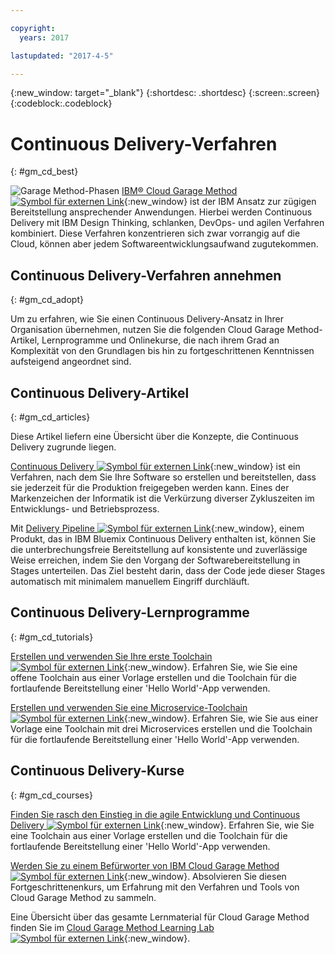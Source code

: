 ```yaml
---

copyright:
  years: 2017

lastupdated: "2017-4-5"

---
```

<!-- Copyright info at top of file: REQUIRED
    The copyright info is YAML content that must occur at the top of the MD file, before attributes are listed.
    It must be surrounded by 3 dashes.
    The value "years" can contain just one year or a two years separated by a comma. (years: 2014, 2016)
    Indentation as per the previous template must be preserved.
-->

{:new_window: target="_blank"}
{:shortdesc: .shortdesc}
{:screen:.screen}
{:codeblock:.codeblock}

# Continuous Delivery-Verfahren
{: #gm_cd_best}

![Garage Method-Phasen](images/garage_method_phases.png) [IBM&reg; Cloud Garage Method ![Symbol für externen Link](../../icons/launch-glyph.svg "Symbol für externen Link")](https://www.ibm.com/devops/method){:new_window} ist der IBM Ansatz zur zügigen Bereitstellung ansprechender Anwendungen. Hierbei werden Continuous Delivery mit IBM Design Thinking, schlanken, DevOps- und agilen Verfahren kombiniert. Diese Verfahren konzentrieren sich zwar vorrangig auf die Cloud, können aber jedem Softwareentwicklungsaufwand zugutekommen.


## Continuous Delivery-Verfahren annehmen
{: #gm_cd_adopt}

Um zu erfahren, wie Sie einen Continuous Delivery-Ansatz in Ihrer Organisation übernehmen, nutzen Sie die folgenden Cloud Garage Method-Artikel, Lernprogramme und Onlinekurse, die nach ihrem Grad an Komplexität von den Grundlagen bis hin zu fortgeschrittenen Kenntnissen aufsteigend angeordnet sind.

## Continuous Delivery-Artikel
{: #gm_cd_articles}

Diese Artikel liefern eine Übersicht über die Konzepte, die Continuous Delivery zugrunde liegen.

[Continuous Delivery ![Symbol für externen Link](../../icons/launch-glyph.svg "Symbol für externen Link")](https://www.ibm.com/devops/method/content/deliver/tool_continuous_delivery/){:new_window} ist ein Verfahren, nach dem Sie Ihre Software so erstellen und bereitstellen, dass sie jederzeit für die Produktion freigegeben werden kann. Eines der Markenzeichen der Informatik ist die Verkürzung diverser Zykluszeiten im Entwicklungs- und Betriebsprozess.

Mit [Delivery Pipeline ![Symbol für externen Link](../../icons/launch-glyph.svg "Symbol für externen Link")](https://www.ibm.com/devops/method/content/deliver/tool_delivery_pipeline/){:new_window}, einem Produkt, das in IBM Bluemix Continuous Delivery enthalten ist, können Sie die unterbrechungsfreie Bereitstellung auf konsistente und zuverlässige Weise erreichen, indem Sie den Vorgang der Softwarebereitstellung in Stages unterteilen. Das Ziel besteht darin, dass der Code jede dieser Stages automatisch mit minimalem manuellem Eingriff durchläuft.

## Continuous Delivery-Lernprogramme
{: #gm_cd_tutorials}

[Erstellen und verwenden Sie Ihre erste Toolchain ![Symbol für externen Link](../../icons/launch-glyph.svg "Symbol für externen Link")](https://www.ibm.com/devops/method/tutorials/tutorial_toolchain_flow){:new_window}. Erfahren Sie, wie Sie eine offene Toolchain aus einer Vorlage erstellen und die Toolchain für die fortlaufende Bereitstellung einer 'Hello World'-App verwenden.

[Erstellen und verwenden Sie eine Microservice-Toolchain ![Symbol für externen Link](../../icons/launch-glyph.svg "Symbol für externen Link")](https://www.ibm.com/devops/method/tutorials/tutorial_toolchain_microservices){:new_window}. Erfahren Sie, wie Sie aus einer Vorlage eine Toolchain mit drei Microservices erstellen und die Toolchain für die fortlaufende Bereitstellung einer 'Hello World'-App verwenden.

## Continuous Delivery-Kurse
{: #gm_cd_courses}

[Finden Sie rasch den Einstieg in die agile Entwicklung und Continuous Delivery ![Symbol für externen Link](../../icons/launch-glyph.svg "Symbol für externen Link")](https://www.ibm.com/devops/method/content/course/get_started_agile_cd){:new_window}. Erfahren Sie, wie Sie eine Toolchain aus einer Vorlage erstellen und die Toolchain für die fortlaufende Bereitstellung einer 'Hello World'-App verwenden.

[Werden Sie zu einem Befürworter von IBM Cloud Garage Method ![Symbol für externen Link](../../icons/launch-glyph.svg "Symbol für externen Link")](https://www.ibm.com/devops/method/content/course/gm_advocate){:new_window}. Absolvieren Sie diesen Fortgeschrittenenkurs, um Erfahrung mit den Verfahren und Tools von Cloud Garage Method zu sammeln.

Eine Übersicht über das gesamte Lernmaterial für Cloud Garage Method finden Sie im [Cloud Garage Method Learning Lab ![Symbol für externen Link](../../icons/launch-glyph.svg "Symbol für externen Link")](https://www.ibm.com/devops/method/category/courses){:new_window}.
